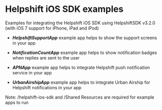 Helpshift iOS SDK examples
=========================

Examples for integrating the Helpshift iOS SDK using HelpshiftSDK v3.2.0
(with iOS 7 support for iPhone, iPad and iPod)

* ***HelpshiftSupportApp*** example app helps to show the support screens in your app

* ***NotificationCountApp*** example app helps to show notification badges when replies are sent to the user

* ***APNApp*** example app helps to integrate Helpshift push notification service in your app

* ***UrbanAirshipApp*** example app helps to integrate Urban Airship for Helpshift notifications in your app


Note: /helpshift-ios-sdk and /Shared Resources are required for example apps to run
